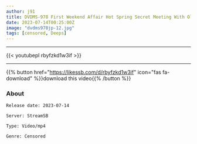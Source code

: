 ```yaml
---
author: j91
title: DVDMS-978 First Weekend Affair Hot Spring Secret Meeting With Older Boss, Secretly Kissing, Drowning In Desire, Instinct Bare And Devouring Rich Sex Mita Sakura
date: 2023-07-14T00:25:00Z
image: "dvdms978jp-12.jpg"
tags: [censored, Deeps]
---
```

___

{{< youtubepl rbyfzkd1w3if >}}
___

{{% button href="https://likessb.com/d/rbyfzkd1w3if" icon="fas fa-download" %}}download this video{{% /button %}}
### About

`Release date: 2023-07-14`

`Server: StreamSB`

`Type: Video/mp4`

`Genre:	Censored`